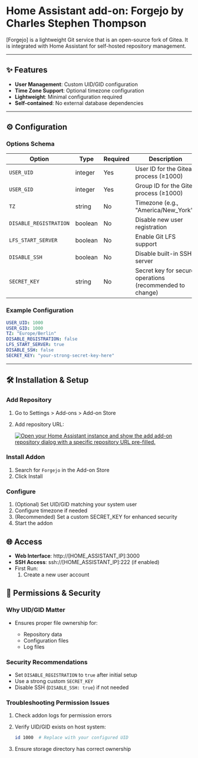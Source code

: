 # Home Assistant add-on: Forgejo by Charles Stephen Thompson

[Forgejo] is a lightweight Git service that is an open-source fork of Gitea. It is integrated with Home Assistant for self-hosted repository management.

---

## ✨ Features

- **User Management**: Custom UID/GID configuration
- **Time Zone Support**: Optional timezone configuration
- **Lightweight**: Minimal configuration required
- **Self-contained**: No external database dependencies

---

## ⚙ Configuration

### Options Schema

| Option | Type | Required | Description | Default |
|--------|------|----------|-------------|---------|
| `USER_UID` | integer | Yes | User ID for the Gitea process (≥1000) | `1000` |
| `USER_GID` | integer | Yes | Group ID for the Gitea process (≥1000) | `1000` |
| `TZ` | string | No | Timezone (e.g., "America/New_York") | System default |
| `DISABLE_REGISTRATION` | boolean | No | Disable new user registration | `false` |
| `LFS_START_SERVER` | boolean | No | Enable Git LFS support | `true` |
| `DISABLE_SSH` | boolean | No | Disable built-in SSH server | `false` |
| `SECRET_KEY` | string | No | Secret key for secure operations (recommended to change) | Randomly generated |

### Example Configuration

```yaml
USER_UID: 1000
USER_GID: 1000
TZ: "Europe/Berlin"
DISABLE_REGISTRATION: false
LFS_START_SERVER: true
DISABLE_SSH: false
SECRET_KEY: "your-strong-secret-key-here"
```

---

## 🛠 Installation & Setup

### Add Repository

1. Go to Settings > Add-ons > Add-on Store
1. Add repository URL:

    [![Open your Home Assistant instance and show the add add-on repository dialog with a specific repository URL pre-filled.](https://my.home-assistant.io/badges/supervisor_add_addon_repository.svg)](https://my.home-assistant.io/redirect/supervisor_add_addon_repository/?repository_url=https%3A%2F%2Fgithub.com%2Fcharlestephen%2Fhassio-addons)

### Install Addon

1. Search for `Forgejo` in the Add-on Store
1. Click Install

### Configure

1. (Optional) Set UID/GID matching your system user
1. Configure timezone if needed
1. (Recommended) Set a custom SECRET_KEY for enhanced security
1. Start the addon

## 🌐 Access

- **Web Interface**: http://[HOME_ASSISTANT_IP]:3000
- **SSH Access**: ssh://[HOME_ASSISTANT_IP]:222 (if enabled)
- First Run:
  1. Create a new user account

## 🔧 Permissions & Security

### Why UID/GID Matter

- Ensures proper file ownership for:

  - Repository data
  - Configuration files
  - Log files

### Security Recommendations

- Set `DISABLE_REGISTRATION` to `true` after initial setup
- Use a strong custom `SECRET_KEY`
- Disable SSH (`DISABLE_SSH: true`) if not needed

### Troubleshooting Permission Issues

1. Check addon logs for permission errors
1. Verify UID/GID exists on host system:

    ```bash
    id 1000  # Replace with your configured UID
    ```

1. Ensure storage directory has correct ownership
